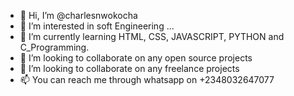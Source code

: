 - 👋 Hi, I’m @charlesnwokocha
- 👀 I’m interested in soft Engineering ...
- 🌱 I’m currently learning HTML, CSS, JAVASCRIPT,
PYTHON and C_Programming.
- 💞️ I’m looking to collaborate on any open source projects
- 💞️ I’m looking to collaborate on any freelance projects
- 📫 You can reach me through whatsapp on +2348032647077

<!---
charlesnwokocha/charlesnwokocha is a ✨ special ✨ repository because its `README.md` (this file) appears on your GitHub profile.
You can click the Preview link to take a look at your changes.
--->

